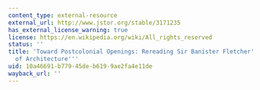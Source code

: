 ```yaml
---
content_type: external-resource
external_url: http://www.jstor.org/stable/3171235
has_external_license_warning: true
license: https://en.wikipedia.org/wiki/All_rights_reserved
status: ''
title: 'Toward Postcolonial Openings: Rereading Sir Banister Fletcher''s ''History
  of Architecture'''
uid: 10a46691-b779-45de-b619-9ae2fa4e11de
wayback_url: ''
---
```

